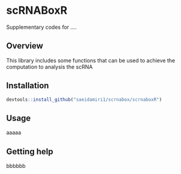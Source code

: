 # scRNABoxR
Supplementary codes for ....  

## Overview
This library includes some functions that can be used to achieve the computation to analysis the scRNA 

## Installation

``` r
devtools::install_github("saeidamiri1/scrnabox/scrnaboxR")
```

## Usage
aaaaa

## Getting help
bbbbbb